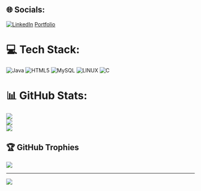 
## 🌐 Socials:
[![LinkedIn](https://img.shields.io/badge/LinkedIn-%230077B5.svg?logo=linkedin&logoColor=white)](https://linkedin.com/in/https://www.linkedin.com/in/abhirup-bakshi-39221a244/) 
<a href="https://abhirupbakshi.github.io/">Portfolio</a>

# 💻 Tech Stack:
![Java](https://img.shields.io/badge/java-%23ED8B00.svg?style=for-the-badge&logo=java&logoColor=white) ![HTML5](https://img.shields.io/badge/html5-%23E34F26.svg?style=for-the-badge&logo=html5&logoColor=white) ![MySQL](https://img.shields.io/badge/mysql-%2300f.svg?style=for-the-badge&logo=mysql&logoColor=white) ![LINUX](https://img.shields.io/badge/Linux-FCC624?style=for-the-badge&logo=linux&logoColor=black) ![C](https://img.shields.io/badge/c-%2300599C.svg?style=for-the-badge&logo=c&logoColor=white)
# 📊 GitHub Stats:
![](https://github-readme-stats.vercel.app/api?username=abhirupbakshi&theme=dark&hide_border=false&include_all_commits=false&count_private=false)<br/>
![](https://github-readme-streak-stats.herokuapp.com/?user=abhirupbakshi&theme=dark&hide_border=false)<br/>
![](https://github-readme-stats.vercel.app/api/top-langs/?username=abhirupbakshi&theme=dark&hide_border=false&include_all_commits=false&count_private=false&layout=compact)

## 🏆 GitHub Trophies
![](https://github-profile-trophy.vercel.app/?username=abhirupbakshi&theme=radical&no-frame=false&no-bg=true&margin-w=4)

---
[![](https://visitcount.itsvg.in/api?id=abhirupbakshi&icon=0&color=0)](https://visitcount.itsvg.in)

<!-- Proudly created with GPRM ( https://gprm.itsvg.in ) -->
